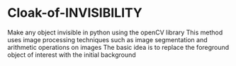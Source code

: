 # Cloak-of-INVISIBILITY
Make any object invisible in python using the openCV library This method uses image processing techniques such as image segmentation and arithmetic operations on images The basic idea is to replace the foreground object of interest with the initial background
